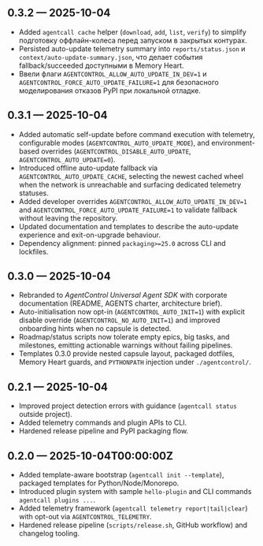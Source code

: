 ## 0.3.2 — 2025-10-04
- Added `agentcall cache` helper (`download`, `add`, `list`, `verify`) to simplify подготовку оффлайн-колеса перед запуском в закрытых контурах.
- Persisted auto-update telemetry summary into `reports/status.json` и `context/auto-update-summary.json`, что делает события fallback/succeeded доступными в Memory Heart.
- Ввели флаги `AGENTCONTROL_ALLOW_AUTO_UPDATE_IN_DEV=1` и `AGENTCONTROL_FORCE_AUTO_UPDATE_FAILURE=1` для безопасного моделирования отказов PyPI при локальной отладке.

## 0.3.1 — 2025-10-04
- Added automatic self-update before command execution with telemetry, configurable modes (`AGENTCONTROL_AUTO_UPDATE_MODE`), and environment-based overrides (`AGENTCONTROL_DISABLE_AUTO_UPDATE`, `AGENTCONTROL_AUTO_UPDATE=0`).
- Introduced offline auto-update fallback via `AGENTCONTROL_AUTO_UPDATE_CACHE`, selecting the newest cached wheel when the network is unreachable and surfacing dedicated telemetry statuses.
- Added developer overrides `AGENTCONTROL_ALLOW_AUTO_UPDATE_IN_DEV=1` and `AGENTCONTROL_FORCE_AUTO_UPDATE_FAILURE=1` to validate fallback without leaving the repository.
- Updated documentation and templates to describe the auto-update experience and exit-on-upgrade behaviour.
- Dependency alignment: pinned `packaging>=25.0` across CLI and lockfiles.

## 0.3.0 — 2025-10-04
- Rebranded to *AgentControl Universal Agent SDK* with corporate documentation (README, AGENTS charter, architecture brief).
- Auto-initialisation now opt-in (`AGENTCONTROL_AUTO_INIT=1`) with explicit disable override (`AGENTCONTROL_NO_AUTO_INIT=1`) and improved onboarding hints when no capsule is detected.
- Roadmap/status scripts now tolerate empty epics, big tasks, and milestones, emitting actionable warnings without failing pipelines.
- Templates 0.3.0 provide nested capsule layout, packaged dotfiles, Memory Heart guards, and `PYTHONPATH` injection under `./agentcontrol/`.

## 0.2.1 — 2025-10-04
- Improved project detection errors with guidance (`agentcall status` outside project).
- Added telemetry commands and plugin APIs to CLI.
- Hardened release pipeline and PyPI packaging flow.

## 0.2.0 — 2025-10-04T00:00:00Z
- Added template-aware bootstrap (`agentcall init --template`), packaged templates for Python/Node/Monorepo.
- Introduced plugin system with sample `hello-plugin` and CLI commands `agentcall plugins ...`.
- Added telemetry framework (`agentcall telemetry report|tail|clear`) with opt-out via `AGENTCONTROL_TELEMETRY`.
- Hardened release pipeline (`scripts/release.sh`, GitHub workflow) and changelog tooling.
